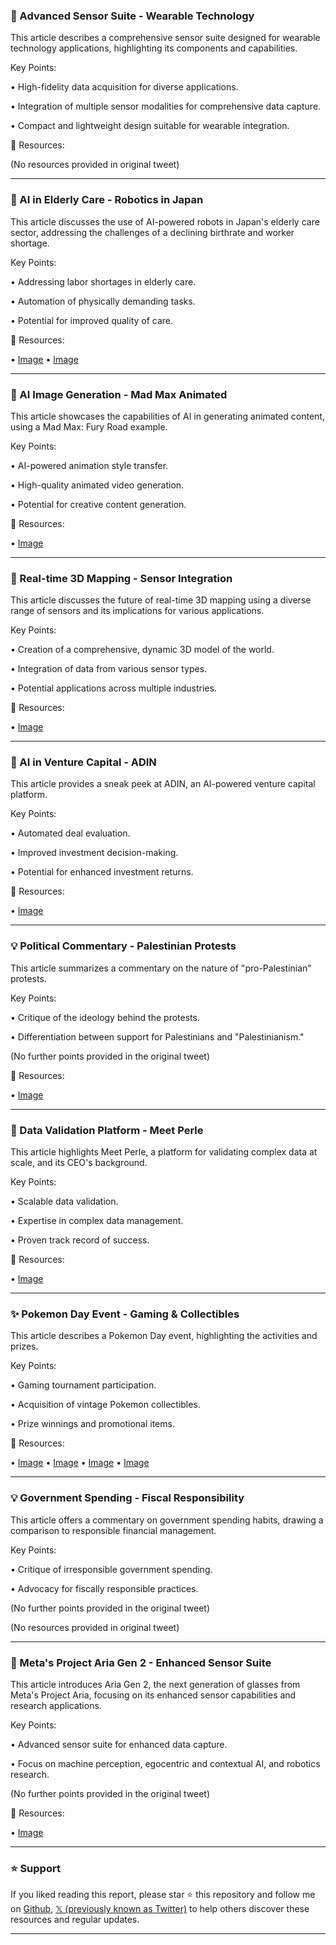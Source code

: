 ### 🤖 Advanced Sensor Suite - Wearable Technology

This article describes a comprehensive sensor suite designed for wearable technology applications, highlighting its components and capabilities.

Key Points:

•  High-fidelity data acquisition for diverse applications.


•  Integration of multiple sensor modalities for comprehensive data capture.


•  Compact and lightweight design suitable for wearable integration.


🔗 Resources:

(No resources provided in original tweet)


---

### 🤖 AI in Elderly Care - Robotics in Japan

This article discusses the use of AI-powered robots in Japan's elderly care sector, addressing the challenges of a declining birthrate and worker shortage.

Key Points:

•  Addressing labor shortages in elderly care.


•  Automation of physically demanding tasks.


•  Potential for improved quality of care.


🔗 Resources:

• [Image](https://pbs.twimg.com/media/Gk3em8QXcAEGmBP?format=jpg&name=small)
• [Image](https://pbs.twimg.com/media/Gky4pgxWMAE-Ks6?format=jpg&name=240x240)


---

### 🚀 AI Image Generation - Mad Max Animated

This article showcases the capabilities of AI in generating animated content, using a Mad Max: Fury Road example.

Key Points:

•  AI-powered animation style transfer.


•  High-quality animated video generation.


•  Potential for creative content generation.


🔗 Resources:

• [Image](https://pbs.twimg.com/ext_tw_video_thumb/1895117973452447744/pu/img/7WzLTnZuo-8j9JFR.jpg)


---

### 🤖 Real-time 3D Mapping - Sensor Integration

This article discusses the future of real-time 3D mapping using a diverse range of sensors and its implications for various applications.


Key Points:

•  Creation of a comprehensive, dynamic 3D model of the world.


•  Integration of data from various sensor types.


•  Potential applications across multiple industries.


🔗 Resources:

• [Image](https://pbs.twimg.com/ext_tw_video_thumb/1895286249004417024/pu/img/I1exYRVhBM92Q-FU.jpg)



---

### 🤖 AI in Venture Capital - ADIN

This article provides a sneak peek at ADIN, an AI-powered venture capital platform.


Key Points:

•  Automated deal evaluation.


•  Improved investment decision-making.


•  Potential for enhanced investment returns.



🔗 Resources:

• [Image](https://pbs.twimg.com/ext_tw_video_thumb/1895211321479831557/pu/img/xR8DJE_Qt4N-4Ty0.jpg)


---

### 💡 Political Commentary - Palestinian Protests

This article summarizes a commentary on the nature of "pro-Palestinian" protests.


Key Points:

•  Critique of the ideology behind the protests.


•  Differentiation between support for Palestinians and "Palestinianism."


(No further points provided in the original tweet)


🔗 Resources:

• [Image](https://pbs.twimg.com/media/Gk1PyEvWQAEd8a_?format=jpg&name=small)


---

### 🤖 Data Validation Platform - Meet Perle

This article highlights Meet Perle, a platform for validating complex data at scale, and its CEO's background.

Key Points:

•  Scalable data validation.


•  Expertise in complex data management.


•  Proven track record of success.


🔗 Resources:

• [Image](https://pbs.twimg.com/media/Gk2aSAvXYAAt5qZ?format=jpg&name=small)


---

### ✨ Pokemon Day Event - Gaming & Collectibles

This article describes a Pokemon Day event, highlighting the activities and prizes.

Key Points:

•  Gaming tournament participation.


•  Acquisition of vintage Pokemon collectibles.


•  Prize winnings and promotional items.


🔗 Resources:

• [Image](https://pbs.twimg.com/media/Gk2MdIxW4AE_8aT?format=jpg&name=360x360)
• [Image](https://pbs.twimg.com/media/Gk2MdJsWMAAshCR?format=jpg&name=360x360)
• [Image](https://pbs.twimg.com/media/Gk2MdLBXoAAhDL4?format=jpg&name=small)
• [Image](https://pbs.twimg.com/media/Gk2MdSUWAAAfA27?format=jpg&name=360x360)


---

### 💡 Government Spending - Fiscal Responsibility

This article offers a commentary on government spending habits, drawing a comparison to responsible financial management.

Key Points:

•  Critique of irresponsible government spending.


•  Advocacy for fiscally responsible practices.


(No further points provided in the original tweet)


(No resources provided in original tweet)


---

### 🤖 Meta's Project Aria Gen 2 - Enhanced Sensor Suite

This article introduces Aria Gen 2, the next generation of glasses from Meta's Project Aria, focusing on its enhanced sensor capabilities and research applications.

Key Points:

•  Advanced sensor suite for enhanced data capture.


•  Focus on machine perception, egocentric and contextual AI, and robotics research.


(No further points provided in the original tweet)


🔗 Resources:

• [Image](https://pbs.twimg.com/ext_tw_video_thumb/1895242068924211202/pu/img/E73Xkekm6LYXISCk.jpg)


---

### ⭐️ Support

If you liked reading this report, please star ⭐️ this repository and follow me on [Github](https://github.com/Drix10), [𝕏 (previously known as Twitter)](https://x.com/DRIX_10_) to help others discover these resources and regular updates.

---